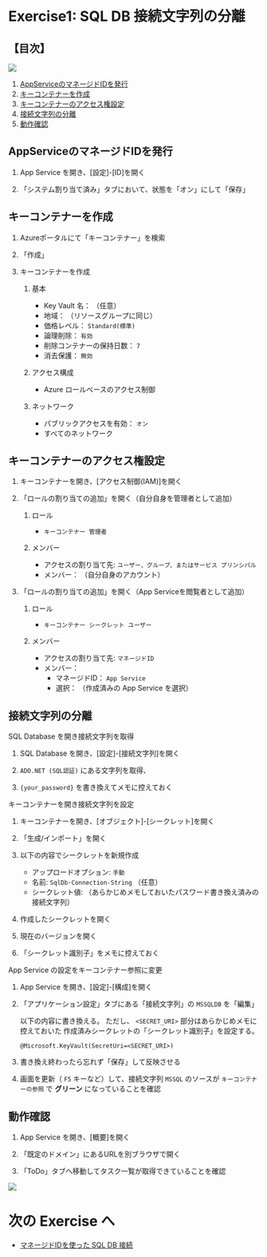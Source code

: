 # Exercise1: SQL DB 接続文字列の分離

## 【目次】

![](images/ex01-0000-sqldb-create.png)

1. [AppServiceのマネージドIDを発行](#appserviceのマネージドidを発行)
1. [キーコンテナーを作成](#キーコンテナーを作成)
1. [キーコンテナーのアクセス権設定](#キーコンテナーのアクセス権設定)
1. [接続文字列の分離](#接続文字列の分離)
1. [動作確認](#動作確認)


## AppServiceのマネージドIDを発行

1. App Service を開き、[設定]-[ID]を開く

1. 「システム割り当て済み」タブにおいて、状態を「オン」にして「保存」

## キーコンテナーを作成

1. Azureポータルにて「キーコンテナー」を検索

1. 「作成」

1. キーコンテナーを作成

    1. 基本

        * Key Vault 名： （任意）
        * 地域： （リソースグループに同じ）
        * 価格レベル： `Standard(標準)`
        * 論理削除： `有効`
        * 削除コンテナーの保持日数： `7`
        * 消去保護： `無効`

    1. アクセス構成

        * Azure ロールベースのアクセス制御
    
    1. ネットワーク

        * パブリックアクセスを有効： `オン`
        * すべてのネットワーク

## キーコンテナーのアクセス権設定

1. キーコンテナーを開き、[アクセス制御(IAM)]を開く

1. 「ロールの割り当ての追加」を開く（自分自身を管理者として追加）

    1. ロール

        * `キーコンテナー 管理者`

    1. メンバー

        * アクセスの割り当て先: `ユーザー、グループ、またはサービス プリンシパル`
        * メンバー： （自分自身のアカウント）

1. 「ロールの割り当ての追加」を開く（App Serviceを閲覧者として追加）

    1. ロール

        * `キーコンテナー シークレット ユーザー`

    1. メンバー

        * アクセスの割り当て先: `マネージドID`
        * メンバー：
            * マネージドID： `App Service`
            * 選択： （作成済みの App Service を選択）


## 接続文字列の分離

SQL Database を開き接続文字列を取得

1. SQL Database を開き、[設定]-[接続文字列]を開く

1. `ADO.NET (SQL認証)` にある文字列を取得、

1. `{your_password}` を書き換えてメモに控えておく


キーコンテナーを開き接続文字列を設定

1. キーコンテナーを開き、[オブジェクト]-[シークレット]を開く

1. 「生成/インポート」を開く

1. 以下の内容でシークレットを新規作成

    * アップロードオプション: `手動`
    * 名前: `SqlDb-Connection-String` （任意）
    * シークレット値: （あらかじめメモしておいたパスワード書き換え済みの接続文字列）

1. 作成したシークレットを開く

1. 現在のバージョンを開く

1. 「シークレット識別子」をメモに控えておく

App Service の設定をキーコンテナー参照に変更

1. App Service を開き、[設定]-[構成]を開く

1. 「アプリケーション設定」タブにある「接続文字列」の `MSSQLDB` を「編集」

    以下の内容に書き換える。
    ただし、 `<SECRET_URI>` 部分はあらかじめメモに控えておいた
    作成済みシークレットの「シークレット識別子」を設定する。

    ```
    @Microsoft.KeyVault(SecretUri=<SECRET_URI>)
    ```

1. 書き換え終わったら忘れず「保存」して反映させる

1. 画面を更新（ `F5` キーなど）して、接続文字列 `MSSQL` のソースが
    `キーコンテナーの参照` で **グリーン** になっていることを確認



## 動作確認

1. App Service を開き、[概要]を開く

1. 「既定のドメイン」にあるURLを別ブラウザで開く

1. 「ToDo」タブへ移動してタスク一覧が取得できていることを確認


![](images/ex01-0130-sqldb-create.png)



# 次の Exercise へ

* [マネージドIDを使った SQL DB 接続](exercise02.md)
